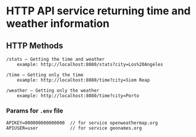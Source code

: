 # HTTP API service returning time and weather information
## HTTP Methods
```
/stats — Getting the time and weather
    example: http://localhost:8080/stats?city=Los%20Angeles
```
```
/time — Getting only the time
    example: http://localhost:8080/time?city=Siem Reap
```
```
/weather — Getting only the weather
    example: http://localhost:8080/time?city=Porto
```
### Params for ```.env``` file
```
APIKEY=000000000000000  // for service openweathermap.org
APIUSER=user            // for service geonames.org
```